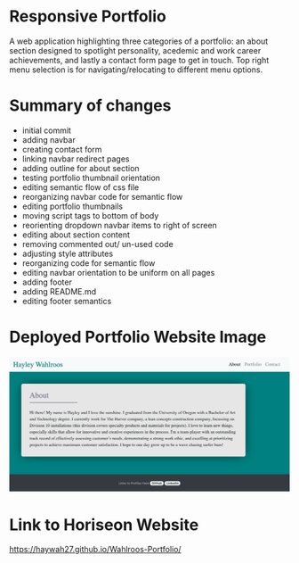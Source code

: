 # Responsive Portfolio
A web application highlighting three categories of a portfolio: an about section designed to spotlight personality, acedemic and work career achievements, and lastly a contact form page to get in touch. Top right menu selection is for navigating/relocating to different menu options.

# Summary of changes
* initial commit
* adding navbar
* creating contact form
* linking navbar redirect pages
* adding outline for about section
* testing portfolio thumbnail orientation
* editing semantic flow of css file
* reorganizing navbar code for semantic flow
* editing portfolio thumbnails
* moving script tags to bottom of body
* reorienting dropdown navbar items to right of screen
* editing about section content
* removing commented out/ un-used code
* adjusting style attributes
* reorganizing code for semantic flow
* editing navbar orientation to be uniform on all pages
* adding footer
* adding README.md
* editing footer semantics



# Deployed Portfolio Website Image
<img src="./Assets/images/portfolio-screenshot.png" alt="deployed-website">

# Link to Horiseon Website
https://haywah27.github.io/Wahlroos-Portfolio/